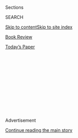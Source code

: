 <div id="app">

<div>

<div>

<div>

<div class="NYTAppHideMasthead css-1q2w90k e1suatyy0">

<div class="section css-ui9rw0 e1suatyy2">

<div class="css-eph4ug er09x8g0">

<div class="css-6n7j50">

</div>

<span class="css-1dv1kvn">Sections</span>

<div class="css-10488qs">

<span class="css-1dv1kvn">SEARCH</span>

</div>

[Skip to content](#site-content)[Skip to site index](#site-index)

</div>

<div id="masthead-section-label" class="css-1wr3we4 eaxe0e00">

[Book
Review](https://www.nytimes3xbfgragh.onion/section/books/review)

</div>

<div class="css-10698na e1huz5gh0">

</div>

</div>

<div id="masthead-bar-one" class="section hasLinks css-15hmgas e1csuq9d3">

<div class="css-uqyvli e1csuq9d0">

</div>

<div class="css-1uqjmks e1csuq9d1">

</div>

<div class="css-9e9ivx">

[](https://myaccount.nytimes3xbfgragh.onion/auth/login?response_type=cookie&client_id=vi)

</div>

<div class="css-1bvtpon e1csuq9d2">

[Today’s
Paper](https://www.nytimes3xbfgragh.onion/section/todayspaper)

</div>

</div>

</div>

</div>

<div data-aria-hidden="false">

<div id="site-content" data-role="main">

<div>

<div class="css-1aor85t" style="opacity:0.000000001;z-index:-1;visibility:hidden">

<div class="css-1hqnpie">

<div class="css-epjblv">

<span class="css-17xtcya">[Book
Review](/section/books/review)</span><span class="css-x15j1o">|</span><span class="css-fwqvlz">Why
the U.S. Dropped Atomic Bombs on
Japan</span>

</div>

<div class="css-k008qs">

<div class="css-1iwv8en">

<span class="css-18z7m18"></span>

<div>

</div>

</div>

<span class="css-1n6z4y"></span>

<div class="css-1705lsu">

<div class="css-4xjgmj">

<div class="css-4skfbu" data-role="toolbar" data-aria-label="Social Media Share buttons, Save button, and Comments Panel with current comment count" data-testid="share-tools">

  - 
  - 
  - 
  - 
    
    <div class="css-6n7j50">
    
    </div>

  - 

</div>

</div>

</div>

</div>

</div>

</div>

<div id="NYT_TOP_BANNER_REGION" class="css-13pd83m">

</div>

<div id="top-wrapper" class="css-1sy8kpn">

<div id="top-slug" class="css-l9onyx">

Advertisement

</div>

[Continue reading the main
story](#after-top)

<div class="ad top-wrapper" style="text-align:center;height:100%;display:block;min-height:250px">

<div id="top" class="place-ad" data-position="top" data-size-key="top">

</div>

</div>

<div id="after-top">

</div>

</div>

<div id="sponsor-wrapper" class="css-1hyfx7x">

<div id="sponsor-slug" class="css-19vbshk">

Supported by

</div>

[Continue reading the main
story](#after-sponsor)

<div id="sponsor" class="ad sponsor-wrapper" style="text-align:center;height:100%;display:block">

</div>

<div id="after-sponsor">

</div>

</div>

nonfiction

<div class="css-1vkm6nb ehdk2mb0">

# Why the U.S. Dropped Atomic Bombs on Japan

</div>

<div class="css-79elbk" data-testid="photoviewer-wrapper">

<div class="css-z3e15g" data-testid="photoviewer-wrapper-hidden">

</div>

<div class="css-1a48zt4 ehw59r15" data-testid="photoviewer-children">

![<span class="css-16f3y1r e13ogyst0" data-aria-hidden="true">President
Truman reads reports on the dropping of the first atomic
bomb.</span><span class="css-cnj6d5 e1z0qqy90" itemprop="copyrightHolder"><span class="css-1ly73wi e1tej78p0">Credit...</span><span><span>Associated
Press</span></span></span>](https://static01.graylady3jvrrxbe.onion/images/2020/07/27/books/review/Samuels/merlin_97837742_8ecc8eab-deb9-41c2-990b-cb9479152b9c-articleLarge.jpg?quality=75&auto=webp&disable=upscale)

</div>

</div>

<div class="css-170u9t6">

<div class="css-u7fh8e">

<div class="css-79elbk">

Buy Book<span data-aria-hidden="true">
    ▾</span>

  - [Amazon](https://www.amazon.com/gp/search?index=books&tag=NYTBSREV-20&field-keywords=Unconditional%3A+The+Japanese+Surrender+in+World+War+II+Marc+Gallicchio)
  - [Apple
    Books](https://du-gae-books-dot-nyt-du-prd.appspot.com/buy?title=Unconditional%3A+The+Japanese+Surrender+in+World+War+II&author=Marc+Gallicchio)
  - [Barnes and
    Noble](https://www.anrdoezrs.net/click-7990613-11819508?url=https%3A%2F%2Fwww.barnesandnoble.com%2Fs%2FUnconditional%3A+The+Japanese+Surrender+in+World+War+II+Marc+Gallicchio)
  - [Books-A-Million](https://www.anrdoezrs.net/click-7990613-35140?url=https%3A%2F%2Fwww.booksamillion.com%2Fsearch%3Fquery%3DUnconditional%253A%2BThe%2BJapanese%2BSurrender%2Bin%2BWorld%2BWar%2BII%2BMarc%2BGallicchio)
  - [Bookshop](https://bookshop.org/books?keywords=Unconditional%3A+The+Japanese+Surrender+in+World+War+II)
  - [Indiebound](https://www.indiebound.org/search/book?searchfor=Unconditional%3A+The+Japanese+Surrender+in+World+War+II+Marc+Gallicchio&aff=NYT)

</div>

When you purchase an independently reviewed book through our site, we
earn an affiliate commission.

</div>

</div>

<div class="css-xt80pu e12qa4dv0">

<div class="css-18e8msd">

<div class="css-vp77d3 epjyd6m0">

<div class="css-1baulvz">

By <span class="css-1baulvz last-byline" itemprop="name">Richard J.
Samuels</span>

</div>

</div>

  - 
    
    <div class="css-ld3wwf e16638kd2">
    
    Aug. 3,
    2020
    
    </div>

  - 
    
    <div class="css-4xjgmj">
    
    <div class="css-d8bdto" data-role="toolbar" data-aria-label="Social Media Share buttons, Save button, and Comments Panel with current comment count" data-testid="share-tools">
    
      - 
      - 
      - 
      - 
        
        <div class="css-6n7j50">
        
        </div>
    
      - 
    
    </div>
    
    </div>

</div>

</div>

<div class="section meteredContent css-1r7ky0e" name="articleBody" itemprop="articleBody">

<div class="css-1fanzo5 StoryBodyCompanionColumn">

<div class="css-53u6y8">

**UNCONDITIONAL**  
**The Japanese Surrender in World War II**  
By Marc Gallicchio

Every August, newspapers are dotted with stories of Hiroshima and
Nagasaki, accompanied by a well-picked-over — but never resolved —
debate over whether atomic bombs were needed to end the Asia-Pacific war
on American terms. What is left to learn 75 years (and with so much
spilled ink) later? For [Mark
Gallicchio](https://www1.villanova.edu/villanova/artsci/history/facstaff/biodetail.html?mail=marc.gallicchio@villanova.edu&xsl=bio_long),
the answer is in the domestic politics of the United States and Japan,
which drive a narrative that unwinds less like a debate than a
geopolitical thriller.

“Unconditional” offers a fresh perspective on how the decision to insist
on “unconditional surrender” was not simply a choice between pressing
the Japanese into submission or negotiating an end to the conflict. It
also traces ideological battle lines that remained visible well into the
atomic age as the enemy shifted from Tokyo to Moscow.

President Harry Truman believed unconditional surrender would keep the
Soviet Union involved while reassuring American voters and soldiers that
their sacrifices in a total war would be compensated by total victory.
Disarming enemy militaries was the start; consolidating democracy abroad
was the goal. Only by refusing to deal with dictators could Germany and
Japan be redesigned root to branch.

But Truman faced powerful opposition from the Republican establishment,
including the former president Herbert Hoover and Henry Luce, whose
Time/Life media empire presaged Fox News today. Republicans fought
Truman on two fronts: First, they sought to undo New Deal social and
economic reforms; second, they argued that giving Japan a respectable
way out of the conflict would save lives and, at the same time, block
Soviet ambitions in Asia. Conservatives believed the left in the United
States was more determined to use unconditional surrender to destroy
Japanese feudalism than to confront Soviet ambitions — future manna from
heaven for postwar redbaiters like Senator Joseph McCarthy.

</div>

</div>

<div class="css-1fanzo5 StoryBodyCompanionColumn">

<div class="css-53u6y8">

Gallicchio characterizes conciliatory State Department “Japan hands” as
dupes of cosmopolitan Japanese who persuaded them that Japan’s emperor
was actually a progressive who would help America build a stable,
anti-Communist East Asia. But New Deal Democrats believed these experts
did not know what they did not know about Japan. And prefiguring
neoconservatives of a later era, they insisted that only the deposition
of the emperor — as part of a full transformation of the country’s
political culture — would usher Japan into a peaceful postwar community
of nations.

The left-wing journalist[I.](http://www.ifstone.org) [F.
Stone](http://www.ifstone.org) joined the fray. He railed against
“reactionaries” who he said were determined to stir a red scare to
roll back reform in America, purge progressive officials and deliver a
conditional unconditional surrender to their friends in Tokyo.
Gallicchio, the author of several books of military history, sorts out
these players — and many others — with great clarity, noting that Truman
played coyly with both sides as the war shifted decisively in the
Allies’ favor.

Convinced that the Japanese would not surrender short of a final,
decisive battle — or (once the A-bomb was available) a final incendiary
event — Truman was unwilling to suggest American resolve was weakening.
He used the Potsdam Declaration of July to remind the Japanese that only
more devastation awaited if they held out. He understood that imperial
cooperation would ease the difficult task of disarming 5.5 million
Japanese soldiers — and he ultimately spared Hirohito — but he would not
guarantee the emperor’s status before the end of the war.

Japan’s leaders felt little urgency. The imperial military had amassed
an astonishing number of troops for a desperate homeland defense, while
politicians fantasized about a Soviet-brokered peace. Lacking a
guarantee of his safety, the emperor supported the effort to reach out
to Moscow and busied himself with protecting sacred relics. Even after
the first A-bomb incinerated Hiroshima, he asked the government to seek
Allied concessions, underscoring Gallicchio’s claim that Japanese
officials “seemed uncertain of what they were doing.”

With the Red Army suddenly deep into Manchuria, Japanese leaders were
weighing evaporating options when the second bomb incinerated Nagasaki.
What had been chimeric was now clearly delusional.

</div>

</div>

<div class="css-1fanzo5 StoryBodyCompanionColumn">

<div class="css-53u6y8">

The emperor finally intervened. Overruling his generals, he broadcast a
decree Gallicchio sardonically calls “almost comically evasive” because
it omitted the words “surrender” and “defeat.” While many Japanese were
confused and saddened, they accepted the emperor’s most famous edict to
“endure the unendurable.” Some military officers, though, committed
suicide after a failed mutiny on what has become known as “Japan’s
longest day.”

Gallicchio deftly recounts how debate about Truman’s decision persisted
well after the surrender. In Japan, aggressive reforms early in the
occupation were opposed by the same Western-educated Japanese who had
influenced America’s Japan hands. These elites were keen on defanging
the Japanese military, but tried to block land, labor and electoral
change.

“Unconditional” documents how conservatives back home targeted New
Dealers within the occupation as Communist sympathizers and hatched
revisionist histories of Truman’s motives, exaggerating the emperor’s
antimilitarism. Their revisionism was replaced by a New Left brand in
the 1960s. Truman, some now argued, instigated the Cold War by trying to
intimidate the Soviet Union with America’s nuclear might.

In 1995, a half-century after the war, the debate was reignited when
curators at the Smithsonian Institution tried unsuccessfully to use this
account of United States aggression to [frame an
exhibition](https://www.atomicheritage.org/history/controversy-over-enola-gay-exhibition)
in which the Enola Gay, the plane that dropped the A-bomb on Hiroshima,
was the leading artifact. “Unconditional” is a sharp reminder of the
power, imperfection and politicization of historical narrative — and of
the way debates can continue long after history’s witnesses have left
the stage.

</div>

</div>

</div>

<div>

</div>

<div>

</div>

<div>

</div>

<div>

<div id="bottom-wrapper" class="css-1ede5it">

<div id="bottom-slug" class="css-l9onyx">

Advertisement

</div>

[Continue reading the main
story](#after-bottom)

<div id="bottom" class="ad bottom-wrapper" style="text-align:center;height:100%;display:block;min-height:90px">

</div>

<div id="after-bottom">

</div>

</div>

</div>

</div>

</div>

## Site Index

<div>

</div>

## Site Information Navigation

  - [© <span>2020</span> <span>The New York Times
    Company</span>](https://help.nytimes3xbfgragh.onion/hc/en-us/articles/115014792127-Copyright-notice)

<!-- end list -->

  - [NYTCo](https://www.nytco.com/)
  - [Contact
    Us](https://help.nytimes3xbfgragh.onion/hc/en-us/articles/115015385887-Contact-Us)
  - [Work with us](https://www.nytco.com/careers/)
  - [Advertise](https://nytmediakit.com/)
  - [T Brand Studio](http://www.tbrandstudio.com/)
  - [Your Ad
    Choices](https://www.nytimes3xbfgragh.onion/privacy/cookie-policy#how-do-i-manage-trackers)
  - [Privacy](https://www.nytimes3xbfgragh.onion/privacy)
  - [Terms of
    Service](https://help.nytimes3xbfgragh.onion/hc/en-us/articles/115014893428-Terms-of-service)
  - [Terms of
    Sale](https://help.nytimes3xbfgragh.onion/hc/en-us/articles/115014893968-Terms-of-sale)
  - [Site
    Map](https://spiderbites.nytimes3xbfgragh.onion)
  - [Help](https://help.nytimes3xbfgragh.onion/hc/en-us)
  - [Subscriptions](https://www.nytimes3xbfgragh.onion/subscription?campaignId=37WXW)

</div>

</div>

</div>

</div>

